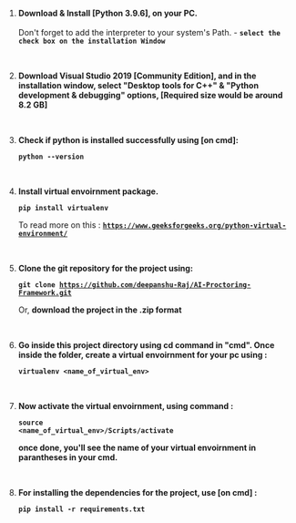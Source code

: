 1. <b>Download & Install [Python 3.9.6], on your PC.</b>
<br><br>Don't forget to add the interpreter to your system's Path. - <code><b>select the check box on the installation Window</b></code>
<br>

2. <b>Download Visual Studio 2019 [Community Edition], and in the installation window, select "Desktop tools for C++" & "Python development & debugging" options, [Required size would be around 8.2 GB]</b>
<br>

3. <b>Check if python is installed successfully using [on cmd]:</b>
	
	<code><b>python --version</b></code>
<br>

4. <b>Install virtual envoirnment package.</b>
	
	<code><b>pip install virtualenv</b></code>

   To read more on this : <code><b>https://www.geeksforgeeks.org/python-virtual-environment/</b></code>
<br>

5. <b>Clone the git repository for the project using:</b>

	<code><b>git clone https://github.com/deepanshu-Raj/AI-Proctoring-Framework.git</b></code>
	
   Or, <b>download the project in the .zip format</b>
<br>

6. <b>Go inside this project directory using cd command in "cmd". Once inside the folder, create a virtual envoirnment for your pc using :</b>
	
	<code><b>virtualenv <name_of_virtual_env></b></code>
<br>

7. <b>Now activate the virtual envoirnment, using command :</b>
	
	<code><b>source <name_of_virtual_env>/Scripts/activate</b></code>

   <b>once done, you'll see the name of your virtual envoirnment in parantheses in your cmd.</b>
<br>
		
8. <b>For installing the dependencies for the project, use [on cmd] :</b>

	<code><b>pip install -r requirements.txt</b></code>
